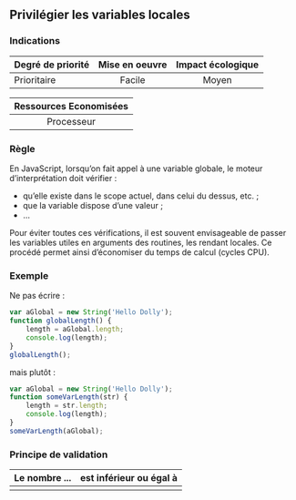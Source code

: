 ## Privilégier les variables locales
### Indications
| Degré de priorité |      Mise en oeuvre       |  Impact écologique    | 
|-------------------|:-------------------------:|:---------------------:|
| Prioritaire       |  Facile                   | Moyen                 | 


|Ressources Economisées                                      |
|:----------------------------------------------------------:|
| Processeur |

### Règle
En JavaScript, lorsqu’on fait appel à une variable globale, le moteur d’interprétation doit vérifier :
 - qu’elle existe dans le scope actuel, dans celui du dessus, etc. ;
 - que la variable dispose d’une valeur ;
 - …

Pour éviter toutes ces vérifications, il est souvent envisageable de passer les variables utiles en arguments des routines, les rendant locales. Ce procédé permet ainsi d’économiser du temps de calcul (cycles CPU).

### Exemple
Ne pas écrire :
```javascript
var aGlobal = new String('Hello Dolly'); 
function globalLength() {
    length = aGlobal.length;
    console.log(length);
}
globalLength();
```

mais plutôt :
```javascript
var aGlobal = new String('Hello Dolly');
function someVarLength(str) { 
    length = str.length;
    console.log(length);
}
someVarLength(aGlobal);
```

### Principe de validation

| Le nombre ...     | est inférieur ou égal à   |  
|-------------------|:-------------------------:|
|   |   |
